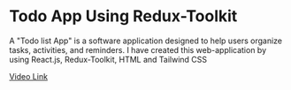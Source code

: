 # Todo App Using Redux-Toolkit

A "Todo list App" is a software application designed to help users organize tasks, activities, and reminders. I have created this web-application by using React.js, Redux-Toolkit, HTML and Tailwind CSS

[Video Link]()
